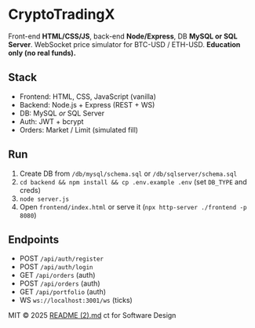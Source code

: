 # CryptoTradingX

Front-end **HTML/CSS/JS**, back-end **Node/Express**, DB **MySQL or SQL Server**. WebSocket price simulator for BTC-USD / ETH-USD. **Education only (no real funds).**

## Stack
- Frontend: HTML, CSS, JavaScript (vanilla)
- Backend: Node.js + Express (REST + WS)
- DB: MySQL _or_ SQL Server
- Auth: JWT + bcrypt
- Orders: Market / Limit (simulated fill)

## Run
1) Create DB from `/db/mysql/schema.sql` or `/db/sqlserver/schema.sql`
2) `cd backend && npm install && cp .env.example .env` (set `DB_TYPE` and creds)
3) `node server.js`
4) Open `frontend/index.html` or serve it (`npx http-server ./frontend -p 8080`)

## Endpoints
- POST `/api/auth/register`
- POST `/api/auth/login`
- GET  `/api/orders` (auth)
- POST `/api/orders` (auth)
- GET  `/api/portfolio` (auth)
- WS   `ws://localhost:3001/ws` (ticks)

MIT © 2025
[README (2).md](https://github.com/user-attachments/files/22704821/README.2.md)
ct for Software Design
